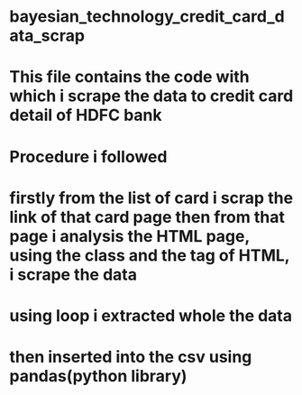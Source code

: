 # bayesian_technology_credit_card_data_scrap


# This file contains the code with which i scrape the data to credit card detail of HDFC bank 

# Procedure i followed 

# firstly from the list of card i scrap the link of that card page then from that page i analysis the HTML page, using the class and the tag of HTML, i scrape the data

# using loop i extracted whole the data 

# then inserted into the csv using pandas(python library) 
